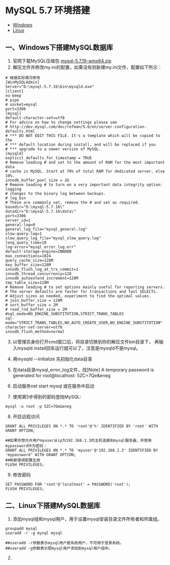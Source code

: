 # MySQL 5.7 环境搭建

* [Windows](#一windows下搭建mysql数据库)
* [Linux](#二linux下搭建mysql数据库)

## 一、Windows下搭建MySQL数据库
1. 官网下载MySQL压缩包 [mysql-5.7.19-winx64.zip](https://dev.mysql.com/downloads/mysql/)
2. 解压文件并修改my.ini的配置，如果没有则新建my.ini文件，配置如下所示：
```
# 根据实际情况修改
[WinMySQLAdmin]
Server="D:\mysql-5.7.16\bin\mysqld.exe"
[client]
no-beep
# pipe
# socket=mysql
port=3306
[mysql]
default-character-set=utf8
# For advice on how to change settings please see
# http://dev.mysql.com/doc/refman/5.6/en/server-configuration-defaults.html
# *** DO NOT EDIT THIS FILE. It's a template which will be copied to the
# *** default location during install, and will be replaced if you
# *** upgrade to a newer version of MySQL.
[mysqld]
explicit_defaults_for_timestamp = TRUE
# Remove leading # and set to the amount of RAM for the most important data
# cache in MySQL. Start at 70% of total RAM for dedicated server, else 10%.
innodb_buffer_pool_size = 2G
# Remove leading # to turn on a very important data integrity option: logging
# changes to the binary log between backups.
# log_bin
# These are commonly set, remove the # and set as required.
basedir="D:\mysql-5.7.16\"
datadir="D:\mysql-5.7.16\data\"
port=3306
server_id=1
general-log=0
general_log_file="mysql_general.log"
slow-query-log=1
slow_query_log_file="mysql_slow_query.log"
long_query_time=10
log-error="mysql_error_log.err"
default-storage-engine=INNODB
max_connections=1024
query_cache_size=128M
key_buffer_size=128M
innodb_flush_log_at_trx_commit=1
innodb_thread_concurrency=128
innodb_autoextend_increment=128M
tmp_table_size=128M
# Remove leading # to set options mainly useful for reporting servers.
# The server defaults are faster for transactions and fast SELECTs.
# Adjust sizes as needed, experiment to find the optimal values.
# join_buffer_size = 128M
# sort_buffer_size = 2M
# read_rnd_buffer_size = 2M
#sql_mode=NO_ENGINE_SUBSTITUTION,STRICT_TRANS_TABLES
sql-mode="STRICT_TRANS_TABLES,NO_AUTO_CREATE_USER,NO_ENGINE_SUBSTITUTION"
character-set-server=utf8
innodb_flush_method=normal
```

3. 以管理员身份打开cmd窗口后，将目录切换到你的解压文件bin目录下，
再输入mysqld install回车运行就可以了，注意是mysqld不是mysql。

4. 用mysqld  --initialize 先初始化data目录

5. 在data目录mysql_error_log文件，找[Note] A temporary password is generated for root@localhost:
5ZC=7Qe&eneg

6. 启动服务net start mysql 或在服务中启动

7. 使用第5步得到的密码登陆MySQL:
```
mysql -u root -p 5ZC=7Qe&eneg
```

8. 开启远程访问
```
GRANT ALL PRIVILEGES ON *.* TO 'root'@'%' IDENTIFIED BY 'root' WITH GRANT OPTION;

##如果你想允许用户myuser从ip为192.168.1.3的主机连接到mysql服务器，并使用mypassword作为密码：
GRANT ALL PRIVILEGES ON *.* TO 'myuser'@'192.168.1.3' IDENTIFIED BY 'mypassword’ WITH GRANT OPTION;
##刷新使得配置生效
FLUSH PRIVILEGES;
```

9. 修改密码
```
SET PASSWORD FOR 'root'@'localhost' = PASSWORD('root');
FLUSH PRIVILEGES;
```

## 二、Linux下搭建MySQL数据库

1. 添加mysql组和mysql用户，用于设置mysql安装目录文件所有者和所属组。
```
groupadd mysql
useradd -r -g mysql mysql

##useradd -r参数表示mysql用户是系统用户，不可用于登录系统。
##useradd -g参数表示把mysql用户添加到mysql用户组中。
```

2.